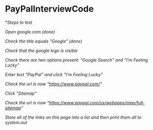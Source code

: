 # PayPalInterviewCode

*_Steps to test_


*Open google.com (done)*

*Check the title equals "Google" (done)*

*Check that the google logo is visible*

*Check there are two options present: "Google Search" and "I'm Feeling Lucky"*

*Enter text "PayPal" and click "I'm Feeling Lucky"*

*Check the url is now "https://www.paypal.com/"*

*Click "Sitemap"*

*Check the url is now "https://www.paypal.com/us/webapps/mpp/full-sitemap"*

*Store all of the links on this page into a list and then print them all to system.out*
